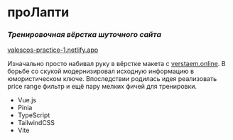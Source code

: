 # проЛапти
### _Тренировочная вёрстка шуточного сайта_

[valescos-practice-1.netlify.app](https://valescos-practice-1.netlify.app/)

Изначально просто набивал руку в вёрстке макета с [verstaem.online](https://verstaem.online/). В борьбе со скукой  модернизировал исходную информацию в юмористическом ключе. Впоследствии родилась идея реализовать price range фильтр и ещё пару мелких фичей для тренировки.

- Vue.js
- Pinia
- TypeScript
- TailwindCSS
- Vite

